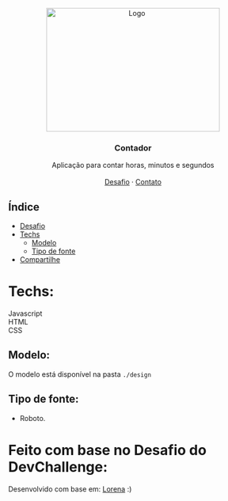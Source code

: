 <p align="center">
  <a href="http://www.freepik.com">
    <img src="https://i.ibb.co/RzmJtXK/mockuper-5.png" alt="Logo" width="350" height="250">
  </a>

  <h3 align="center">Contador</h3>

  <p align="center">
    Aplicação para contar horas, minutos e segundos
       <br />
    <br />
    <a href="https://github.com/Lorenalgm/contador">Desafio</a>
    ·
    <a href="https://www.linkedin.com/in/lorenagmontes/">Contato</a>
  </p>
</p>

## Índice

* [Desafio](#desafio)
* [Techs](#techs)
  * [Modelo](#modelo)  
  * [Tipo de fonte](#tipo-de-fonte)
* [Compartilhe](#compartilhe)



# Techs: 
Javascript<br>
HTML<br>
CSS<br>

## Modelo:
O modelo está disponível na pasta `./design`<br>

## Tipo de fonte:
- Roboto.<br>

# Feito com base no Desafio do DevChallenge:

Desenvolvido com base em:  <a href="https://github.com/Lorenalgm">Lorena</a> :)
